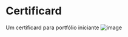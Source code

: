 # Certificard
Um certificard para portfólio iniciante
![image](https://user-images.githubusercontent.com/61029128/169394355-a82b62e4-02a1-449d-ba82-259cd8d590da.png)
